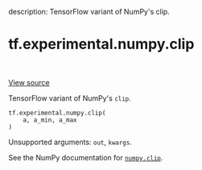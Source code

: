 description: TensorFlow variant of NumPy's clip.

<div itemscope itemtype="http://developers.google.com/ReferenceObject">
<meta itemprop="name" content="tf.experimental.numpy.clip" />
<meta itemprop="path" content="Stable" />
</div>

# tf.experimental.numpy.clip

<!-- Insert buttons and diff -->

<table class="tfo-notebook-buttons tfo-api nocontent" align="left">

</table>

<a target="_blank" class="external" href="/code/stable/tensorflow/python/ops/numpy_ops/np_math_ops.py">View source</a>



TensorFlow variant of NumPy's `clip`.

<pre class="devsite-click-to-copy prettyprint lang-py tfo-signature-link">
<code>tf.experimental.numpy.clip(
    a, a_min, a_max
)
</code></pre>



<!-- Placeholder for "Used in" -->

Unsupported arguments: `out`, `kwargs`.

See the NumPy documentation for [`numpy.clip`](https://numpy.org/doc/1.16/reference/generated/numpy.clip.html).